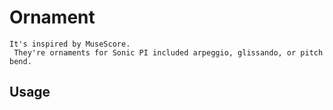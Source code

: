 # Ornament
` It's inspired by MuseScore. `  
`  They're ornaments for Sonic PI included arpeggio, glissando, or pitch bend. `
## Usage

